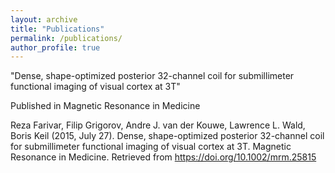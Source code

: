 ```yaml
---
layout: archive
title: "Publications"
permalink: /publications/
author_profile: true
---
```


"Dense, shape-optimized posterior 32-channel coil for submillimeter functional imaging of visual cortex at 3T"

Published in Magnetic Resonance in Medicine

Reza Farivar, Filip Grigorov, Andre J. van der Kouwe, Lawrence L. Wald, Boris Keil (2015, July 27). 
Dense, shape-optimized posterior 32-channel coil for submillimeter functional imaging of visual cortex at 3T.
Magnetic Resonance in Medicine. Retrieved from https://doi.org/10.1002/mrm.25815
